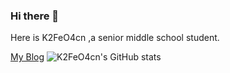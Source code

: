 ### Hi there 👋
Here is K2FeO4cn ,a senior middle school student.

[My Blog](https://www.geto.su/)
![K2FeO4cn's GitHub stats](https://github-readme-stats.vercel.app/api?username=K2FeO4cn&show_icons=true&theme=onedark)
<!--
**K2FeO4cn/K2FeO4cn** is a ✨ _special_ ✨ repository because its `README.md` (this file) appears on your GitHub profile.

Here are some ideas to get you started:

- 🔭 I’m currently working on ...
- 🌱 I’m currently learning ...
- 👯 I’m looking to collaborate on ...
- 🤔 I’m looking for help with ...
- 💬 Ask me about ...
- 📫 How to reach me: ...
- 😄 Pronouns: ...
- ⚡ Fun fact: ...
-->
